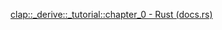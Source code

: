 [clap::_derive::_tutorial::chapter_0 - Rust (docs.rs)](https://docs.rs/clap/latest/clap/_derive/_tutorial/chapter_0/index.html)